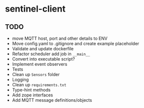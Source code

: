 # sentinel-client

## TODO

- move MQTT host, port and other details to ENV
- Move config.yaml to .gitignore and create example placeholder
- Validate and update dockerfile
- Refactor scheduler add job in `__main__`
- Convert into executable script?
- Implement event observers
- Tests
- Clean up `Sensors` folder
- Logging
- Clean up `requirements.txt`
- Type-hint methods
- Add zope interfaces
- Add MQTT message definitions/objects